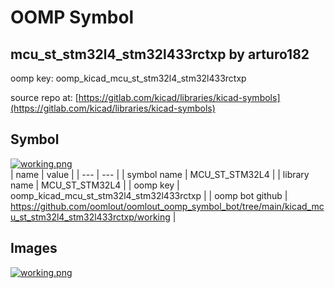 # OOMP Symbol  
## mcu_st_stm32l4_stm32l433rctxp  by arturo182  
  
oomp key: oomp_kicad_mcu_st_stm32l4_stm32l433rctxp  
  
source repo at: [https://gitlab.com/kicad/libraries/kicad-symbols](https://gitlab.com/kicad/libraries/kicad-symbols)  
## Symbol  
  
[![working.png](working_600.png)](working.png)  
| name | value | 
| --- | --- | 
| symbol name | MCU_ST_STM32L4 | 
| library name | MCU_ST_STM32L4 | 
| oomp key | oomp_kicad_mcu_st_stm32l4_stm32l433rctxp | 
| oomp bot github | https://github.com/oomlout/oomlout_oomp_symbol_bot/tree/main/kicad_mcu_st_stm32l4_stm32l433rctxp/working | 
## Images  
  
[![working.png](working_140.png)](working.png)  
